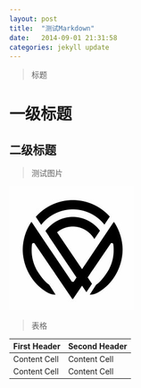 ```yaml
---
layout: post
title:  "测试Markdown"
date:   2014-09-01 21:31:58
categories: jekyll update
---
```


> 标题

# 一级标题

## 二级标题

> 测试图片

![hello world](/asset/images/logo.jpg)

> 表格

| First Header  | Second Header |
| ------------- | ------------- |
| Content Cell  | Content Cell  |
| Content Cell  | Content Cell  |

